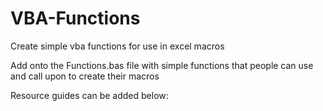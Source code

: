 # VBA-Functions
Create simple vba functions for use in excel macros

Add onto the Functions.bas file with simple functions that people can use and call upon to create their macros

Resource guides can be added below:
